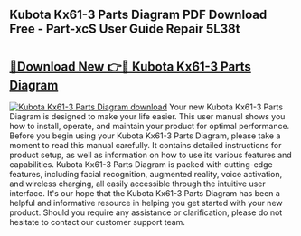 ## Kubota Kx61-3 Parts Diagram PDF Download Free - Part-xcS User Guide Repair 5L38t

# <h2><a href="http://dfncjl.blite.top/?on=Kubota+Kx61-3+Parts+Diagram">🔗Download New 👉🔴 Kubota Kx61-3 Parts Diagram</a></h2>

[![Kubota Kx61-3 Parts Diagram download](https://i.imgur.com/lujVjoI.png)](http://dfncjl.blite.top/?on=Kubota+Kx61-3+Parts+Diagram)
Your new Kubota Kx61-3 Parts Diagram is designed to make your life easier. This user manual shows you how to install, operate, and maintain your product for optimal performance. Before you begin using your Kubota Kx61-3 Parts Diagram, please take a moment to read this manual carefully. It contains detailed instructions for product setup, as well as information on how to use its various features and capabilities. Kubota Kx61-3 Parts Diagram is packed with cutting-edge features, including facial recognition, augmented reality, voice activation, and wireless charging, all easily accessible through the intuitive user interface. It's our hope that the Kubota Kx61-3 Parts Diagram has been a helpful and informative resource in helping you get started with your new product. Should you require any assistance or clarification, please do not hesitate to contact our customer support team.
